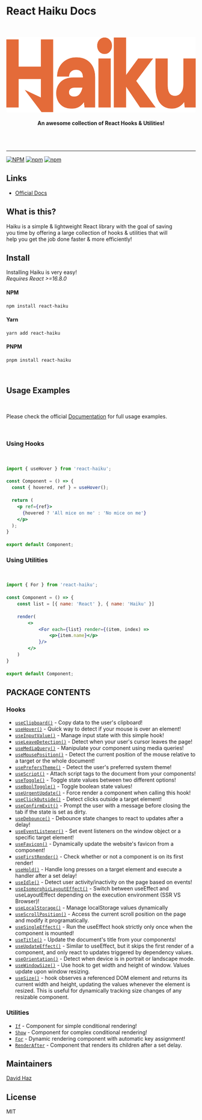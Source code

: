 # React Haiku Docs

<div align="center">
	<br>
	<br>
	<img src="./media/haiku-logo-orange.svg" alt="react-haiku" height="200">
	<br>
	<br>
	<b>An awesome collection of React Hooks & Utilities!</b>
	<br>
	<br>
	<br>
	<br>
	<hr>
</div>

[![NPM](https://img.shields.io/npm/l/react-haiku)](https://github.com/DavidHDev/react-haiku/blob/main/LICENSE.md)
[![npm](https://img.shields.io/npm/v/react-haiku)](https://www.npmjs.com/package/react-haiku)
[![npm](https://img.shields.io/npm/dm/react-haiku)](https://www.npmjs.com/package/react-haiku)

## Links

- [Official Docs](https://reacthaiku.dev/)

## What is this?

Haiku is a simple & lightweight React library with the goal of saving<br>
you time by offering a large collection of hooks & utilities that will<br>
help you get the job done faster & more efficiently!

## Install

Installing Haiku is very easy! <br>
*Requires React >=16.8.0*
<br>

#### NPM
```sh
npm install react-haiku
```

#### Yarn
```sh
yarn add react-haiku
```
#### PNPM
```sh
pnpm install react-haiku
```
<br>

## Usage Examples
<br>

Please check the official [Documentation](https://reacthaiku.dev/) for full usage examples.

<br>

### Using Hooks
<br>

```jsx
import { useHover } from 'react-haiku';

const Component = () => {
  const { hovered, ref } = useHover();

  return (
    <p ref={ref}>
      {hovered ? 'All mice on me' : 'No mice on me'}
    </p>
  );
}

export default Component;
```

### Using Utilities
<br>

```jsx
import { For } from 'react-haiku';

const Component = () => {
    const list = [{ name: 'React' }, { name: 'Haiku' }]

    render(
        <>
        	<For each={list} render={(item, index) =>
		        <p>{item.name}</p>
	        }/>
        </>
    )
}

export default Component;
```

## PACKAGE CONTENTS

### Hooks

- [`useClipboard()`](https://reacthaiku.dev/docs/hooks/useClipboard) - Copy data to the user's clipboard!
- [`useHover()`](https://reacthaiku.dev/docs/hooks/useHover) - Quick way to detect if your mouse is over an element!
- [`useInputValue()`](https://reacthaiku.dev/docs/hooks/useInputValue) - Manage input state with this simple hook!
- [`useLeaveDetection()`](https://reacthaiku.dev/docs/hooks/useLeaveDetection) - Detect when your user's cursor leaves the page!
- [`useMediaQuery()`](https://reacthaiku.dev/docs/hooks/useMediaQuery) - Manipulate your component using media queries!
- [`useMousePosition()`](https://reacthaiku.dev/docs/hooks/useMousePosition) - Detect the current position of the mouse relative to a target or the whole document!
- [`usePrefersTheme()`](https://reacthaiku.dev/docs/hooks/usePrefersTheme) - Detect the user's preferred system theme!
- [`useScript()`](https://reacthaiku.dev/docs/hooks/useScript) - Attach script tags to the document from your components!
- [`useToggle()`](https://reacthaiku.dev/docs/hooks/useToggle) - Toggle state values between two different options!
- [`useBoolToggle()`](https://reacthaiku.dev/docs/hooks/useToggle) - Toggle boolean state values!
- [`useUrgentUpdate()`](https://reacthaiku.dev/docs/hooks/useUrgentUpdate) - Force render a component when calling this hook!
- [`useClickOutside()`](https://reacthaiku.dev/docs/hooks/useClickOutside) - Detect clicks outside a target element!
- [`useConfirmExit()`](https://reacthaiku.dev/docs/hooks/useConfirmExit) - Prompt the user with a message before closing the tab if the state is set as dirty.
- [`useDebounce()`](https://reacthaiku.dev/docs/hooks/useDebounce) - Debounce state changes to react to updates after a delay!
- [`useEventListener()`](https://reacthaiku.dev/docs/hooks/useEventListener) - Set event listeners on the window object or a specific target element!
- [`useFavicon()`](https://reacthaiku.dev/docs/hooks/useFavicon) - Dynamically update the website's favicon from a component!
- [`useFirstRender()`](https://reacthaiku.dev/docs/hooks/useFirstRender) - Check whether or not a component is on its first render!
- [`useHold()`](https://reacthaiku.dev/docs/hooks/useHold) - Handle long presses on a target element and execute a handler after a set delay!
- [`useIdle()`](https://reacthaiku.dev/docs/hooks/useIdle) - Detect user activity/inactivity on the page based on events!
- [`useIsomorphicLayoutEffect()`](https://reacthaiku.dev/docs/hooks/useIsomorphicLayoutEffect) - Switch between useEffect and useLayoutEffect depending on the execution environment (SSR VS Browser)!
- [`useLocalStorage()`](https://reacthaiku.dev/docs/hooks/useLocalStorage) - Manage localStorage values dynamically
- [`useScrollPosition()`](https://reacthaiku.dev/docs/hooks/useScrollPosition) - Access the current scroll position on the page and modify it programatically.
- [`useSingleEffect()`](https://reacthaiku.dev/docs/hooks/useSingleEffect) - Run the useEffect hook strictly only once when the component is mounted!
- [`useTitle()`](https://reacthaiku.dev/docs/hooks/useTitle) - Update the document's title from your components!
- [`useUpdateEffect()`](https://reacthaiku.dev/docs/hooks/useUpdateEffect) - Similar to useEffect, but it skips the first render of a component, and only react to updates triggered by dependency values.
- [`useOrientation()`](https://reacthaiku.dev/docs/hooks/useOrientation) - Detect when device is in portrait or landscape mode.
- [`useWindowSize()`](https://reacthaiku.dev/docs/hooks/useWindowSize) - Use hook to get width and height of window. Values update upon window resizing.
- [`useSize()`](https://reacthaiku.dev/docs/hooks/useSize) - hook observes a referenced DOM element and returns its current width and height, updating the values whenever the element is resized. This is useful for dynamically tracking size changes of any resizable component.

### Utilities

- [`If`](https://reacthaiku.dev/docs/utilities/if) - Component for simple conditional rendering!
- [`Show`](https://reacthaiku.dev/docs/utilities/show) - Component for complex conditional rendering!
- [`For`](https://reacthaiku.dev/docs/utilities/for) - Dynamic rendering component with automatic key assignment!
- [`RenderAfter`](https://reacthaiku.dev/docs/utilities/renderAfter) - Component that renders its children after a set delay.

## Maintainers

[David Haz](https://github.com/DavidHDev)

## License

MIT
